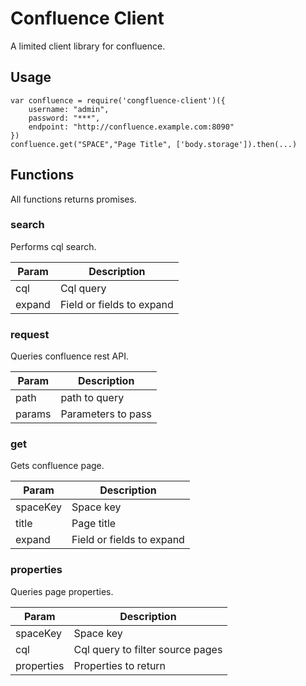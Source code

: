 # Confluence Client
A limited client library for confluence.

## Usage

```
var confluence = require('congfluence-client')({
    username: "admin",
    password: "***",
    endpoint: "http://confluence.example.com:8090"
})
confluence.get("SPACE","Page Title", ['body.storage']).then(...)
```


## Functions
All functions returns promises.
### search
Performs cql search.

| Param | Description |
|---|---|
| cql | Cql query |
| expand | Field or fields to expand |

### request
Queries confluence rest API.

| Param | Description |
|---|---|
| path | path to query |
| params | Parameters to pass |

### get
Gets confluence page.

| Param | Description |
|---|---|
| spaceKey | Space key |
| title | Page title | 
| expand | Field or fields to expand |

### properties
Queries page properties.

| Param | Description |
|---|---|
| spaceKey | Space key |
| cql | Cql query to filter source pages| 
| properties | Properties to return |
